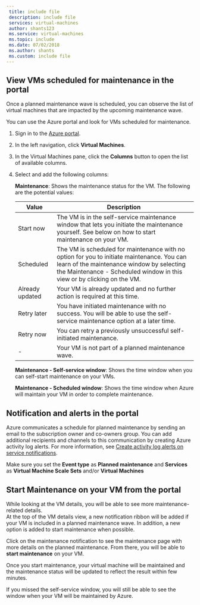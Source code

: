 ```yaml
---
 title: include file
 description: include file
 services: virtual-machines
 author: shants123
 ms.service: virtual-machines
 ms.topic: include
 ms.date: 07/02/2018
 ms.author: shants
 ms.custom: include file
--- 
```


## View VMs scheduled for maintenance in the portal

Once a planned maintenance wave is scheduled, you can observe the list of virtual machines that are impacted by the upcoming maintenance wave. 

You can use the Azure portal and look for VMs scheduled for maintenance.

1. Sign in to the [Azure portal](https://portal.azure.com).

2. In the left navigation, click **Virtual Machines**.

3. In the Virtual Machines pane, click the **Columns** button to open the list of available columns.

4. Select and add the following columns:

   **Maintenance**: Shows the maintenance status for the VM. The following are the potential values:
	  
      | Value | Description |
	  |-------|-------------|
	  | Start now | The VM is in the self-service maintenance window that lets you initiate the maintenance yourself. See below on how to start maintenance on your VM. | 
	  | Scheduled | The VM is scheduled for maintenance with no option for you to initiate maintenance. You can learn of the maintenance window by selecting the Maintenance - Scheduled window in this view or by clicking on the VM. | 
	  | Already updated | Your VM is already updated and no further action is required at this time. | 
	  | Retry later | You have initiated maintenance with no success. You will be able to use the self-service maintenance option at a later time. | 
	  | Retry now | You can retry a previously unsuccessful self-initiated maintenance. | 
	  | - | Your VM is not part of a planned maintenance wave. |
	  

   **Maintenance - Self-service window**: Shows the time window when you can self-start maintenance on your VMs.
   
   **Maintenance - Scheduled window**: Shows the time window when Azure will maintain your VM in order to complete maintenance. 



## Notification and alerts in the portal

Azure communicates a schedule for planned maintenance by sending an email to the subscription owner and co-owners group. You can add additional recipients and channels to this communication by creating Azure activity log alerts. For more information, see [Create activity log alerts on service notifications](../articles/platform/alerts-activity-log-service-notifications.md).

Make sure you set the **Event type** as **Planned maintenance** and **Services** as **Virtual Machine Scale Sets** and/or **Virtual Machines**
	
	
## Start Maintenance on your VM from the portal

While looking at the VM details, you will be able to see more maintenance-related details.  
At the top of the VM details view, a new notification ribbon will be added if your VM is included in a planned maintenance wave. In addition, a new option is added to start maintenance when possible. 


Click on the maintenance notification to see the maintenance page with more details on the planned maintenance. From there, you will be able to **start maintenance** on your VM.

Once you start maintenance, your virtual machine will be maintained and the maintenance status will be updated to reflect the result within few minutes.

If you missed the self-service window, you will still be able to see the window when your VM will be maintained by Azure. 
